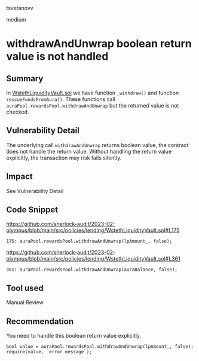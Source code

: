 tsvetanovv

medium

# withdrawAndUnwrap boolean return value is not handled

## Summary
In [WstethLiquidityVault.sol](https://github.com/sherlock-audit/2023-02-olympus/blob/main/src/policies/lending/WstethLiquidityVault.sol) we have function `_withdraw()` and function `rescueFundsFromAura()`. These functions call `auraPool.rewardsPool.withdrawAndUnwrap` but the returned value is not checked.

## Vulnerability Detail
Тhe underlying call `withdrawAndUnwrap` returns boolean value, the contract does not handle the return value.  Without handling the return value explicitly, the transaction may risk fails silently.

## Impact
See Vulnerability Detail

## Code Snippet
https://github.com/sherlock-audit/2023-02-olympus/blob/main/src/policies/lending/WstethLiquidityVault.sol#L175
```solidity
175: auraPool.rewardsPool.withdrawAndUnwrap(lpAmount_, false);
```

https://github.com/sherlock-audit/2023-02-olympus/blob/main/src/policies/lending/WstethLiquidityVault.sol#L361
```solidity
361: auraPool.rewardsPool.withdrawAndUnwrap(auraBalance, false);
```

## Tool used

Manual Review

## Recommendation

You need to handle this boolean return value explicitly.
```solidity
bool value = auraPool.rewardsPool.withdrawAndUnwrap(lpAmount_, false);
require(value, `error message`);
```